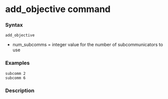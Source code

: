 # add_objective command
### Syntax
```
add_objective 
```
- num_subcomms = integer value for the number of subcommunicators to use

### Examples
```
subcomm 2
subcomm 6
```

### Description